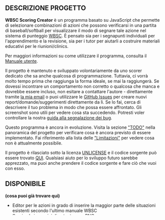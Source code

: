 ## DESCRIZIONE PROGETTO

**WBSC Scoring Creator** è un programma basato su JavaScript che permette di selezionare combinazioni di azioni che possono verificarsi in una partita di baseball/softball per visualizzare il modo di segnare tale azione nel sistema di punteggio [WBSC](https://www.wbsc.org/). È pensato sia per i segnapunti individuali per l'apprendimento e la revisione, sia per i tutor per aiutarli a costruire materiali educativi per le riunioni/clinics.

Per maggiori informazioni su come utilizzare il programma, consulta il [Manuale utente](/help).

Il progetto è mantenuto e sviluppato volontariamente da uno scorer dedicato che sa anche qualcosa di programmazione. Tuttavia, ci vorrà molto tempo prima che raggiunga la forma ideale, se mai la raggiungerà. Se dovessi incontrare un comportamento non corretto o qualcosa che manca e dovrebbe essere incluso, non esitare a contattare l'autore - direttamente tramite [la mia email](mailto:alois.seckar{'@'}gmail.com) o puoi utilizzare le [GitHub Issues](https://github.com/AloisSeckar/WBSC-Scoring/issues) per creare nuovi report/domande/suggerimenti direttamente  da lì. Se lo fai, cerca di descrivere il tuo problema in modo che possa essere affrontato. Gli screenshot sono utili per vedere cosa sta succedendo. Potresti voler controllare la nostra [guida alla segnalazione dei bug](/help).

Questo programma è ancora in evoluzione. Visita la sezione ["TODO"](/project#todo) nella panoramica del progetto per verificare cosa è ancora previsto di essere implementato. Fai riferimento alla lista delle ["Limitazioni"](/project#limitations) per vedere cosa non è attualmente possibile.

Il progetto è rilasciato sotto la licenza [UNLICENSE](https://unlicense.org/) e il codice sorgente può essere trovato [QUI](https://github.com/AloisSeckar/WBSC-Scoring). Qualsiasi aiuto per lo sviluppo futuro sarebbe apprezzato, ma puoi anche prendere il codice sorgente e fare ciò che vuoi con esso.

 <a id="done" />   
 
## DISPONIBILE
**(cosa puoi già trovare qui)**

<ul class="list-disc">
<li>Editor per le azioni in grado di inserire la maggior parte delle situazioni esistenti secondo l'ultimo manuale WBSC</li><li>Scarica le immagini di output come PNG</li><li>Esporta/Importa azioni in formato JSON</li><li>Libreria azioni con più di 200 giocate predefinite</li><li>Manuale utente</li><li>Traduzione in inglese, ceco e italiano</li>
</ul>


 <a id="todo" />   

## LISTA TODO (da fare)
**(quello che verrà implementato nelle prossime versioni)**

<ul class="list-disc">
<li>Riconoscimento delle azioni presenti nella libreria per maggiore chiarezza</li><li>Traduzioni in altre lingue</li><li>Pagine informative con descrizione del punteggio e modi per segnare le sostituzioni</li><li>Ulteriori validazioni degli input</li><li>Correzioni e correzioni dell'output dove necessario</li>
</ul>


 <a id="limitations" />   

## Limitazioni
**(non pianificato per il prossino futuro)**

Ci sono diverse situazioni del sistema di scoring WBSC che attualmente non sono coperte da questo programma. Potrebbero essere incluse in alcune versioni future, ma non ci sono promesse.

<ul class="list-disc">
<li>Non è possibile specificare azioni che portano i corridori a comparire sulle basi (tranne TIE). L'azione effettiva è sempre sostituita da un <strong><span style="color: red">asterisco rosso</span></strong>.</li><li>Non è possibile specificare l'ordine di battuta del battitore e dei corridori precedenti. L'output inizia sempre da 1.</li><li>Non è possibile ottenere un numero diverso di K e BB rispetto a 1</li><li>Le azioni sono limitate fino a 3 assist (seguiti da un out o un errore). Questo è principalmente per evitare problemi pratici con il rendering di più numeri.</li><li>Nessun 10° giocatore (esterno aggiuntivo) per lo slowpitch. Tuttavia, è molto probabile che verrà aggiunto in futuro.</li><li>Non copre le possibili funzionalità di Baseball5. Questo perché il sistema Baseball5 è molto diverso e non compatibile. Se sei interessato, qui c'è <a href="https://s3-eu-west-1.amazonaws.com/static.wbsc.org/assets/cms/documents/9b129842-cb39-da53-4b67-9c4c5a86f997.pdf">il documento ufficiale WBSC</a> che copre il sistema di punteggio del Baseball5.</li><li>Non copre le sostituzioni e gli output statistici. Non ha molto senso includerli nel meccanismo dell'app. Tuttavia, è previsto aggiungere articoli statici dedicati che coprono questi due argomenti.</li>
</ul>

 <a id="history" />  

 ## Storia
Go to [CHANGELOG](https://github.com/AloisSeckar/WBSC-Scoring/blob/master/CHANGELOG.md)